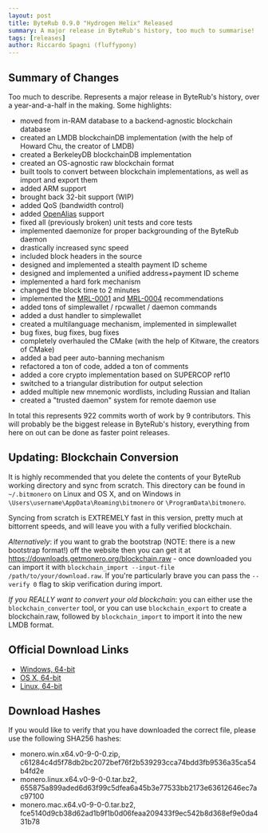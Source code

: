 ```yaml
---
layout: post
title: ByteRub 0.9.0 "Hydrogen Helix" Released
summary: A major release in ByteRub's history, too much to summarise!
tags: [releases]
author: Riccardo Spagni (fluffypony)
---
```


## Summary of Changes

Too much to describe. Represents a major release in ByteRub's history, over a year-and-a-half in the making. Some highlights:

- moved from in-RAM database to a backend-agnostic blockchain database
- created an LMDB blockchainDB implementation (with the help of Howard Chu, the creator of LMDB)
- created a BerkeleyDB blockchainDB implementation
- created an OS-agnostic raw blockchain format
- built tools to convert between blockchain implementations, as well as import and export them
- added ARM support
- brought back 32-bit support (WIP)
- added QoS (bandwidth control)
- added [OpenAlias](https://openalias.org) support
- fixed all (previously broken) unit tests and core tests
- implemented daemonize for proper backgrounding of the ByteRub daemon
- drastically increased sync speed
- included block headers in the source
- designed and implemented a stealth payment ID scheme
- designed and implemented a unified address+payment ID scheme
- implemented a hard fork mechanism
- changed the block time to 2 minutes
- implemented the [MRL-0001](https://lab.getmonero.org/pubs/MRL-0001.pdf) and [MRL-0004](https://lab.getmonero.org/pubs/MRL-0004.pdf) recommendations
- added tons of simplewallet / rpcwallet / daemon commands
- added a dust handler to simplewallet
- created a multilanguage mechanism, implemented in simplewallet
- bug fixes, bug fixes, bug fixes
- completely overhauled the CMake (with the help of Kitware, the creators of CMake)
- added a bad peer auto-banning mechanism
- refactored a ton of code, added a ton of comments
- added a core crypto implementation based on SUPERCOP ref10
- switched to a triangular distribution for output selection
- added multiple new mnemonic wordlists, including Russian and Italian
- created a "trusted daemon" system for remote daemon use

In total this represents 922 commits worth of work by 9 contributors. This will probably be the biggest release in ByteRub's history, everything from here on out can be done as faster point releases.

## Updating: Blockchain Conversion

It is highly recommended that you delete the contents of your ByteRub working directory and sync from scratch. This directory can be found in ```~/.bitmonero``` on Linux and OS X, and on Windows in ```\Users\username\AppData\Roaming\bitmonero``` or ```\ProgramData\bitmonero```.

Syncing from scratch is EXTREMELY fast in this version, pretty much at bittorrent speeds, and will leave you with a fully verified blockchain.

*Alternatively*: if you want to grab the bootstrap (NOTE: there is a new bootstrap format!) off the website then you can get it at https://downloads.getmonero.org/blockchain.raw - once downloaded you can import it with ```blockchain_import --input-file /path/to/your/download.raw```. If you're particularly brave you can pass the ```--verify 0``` flag to skip verification during import.

*If you REALLY want to convert your old blockchain*: you can either use the ```blockchain_converter``` tool, or you can use ```blockchain_export``` to create a blockchain.raw, followed by ```blockchain_import``` to import it into the new LMDB format.

## Official Download Links

- [Windows, 64-bit](https://downloads.getmonero.org/monero.win.x64.v0-9-0-0.zip)
- [OS X, 64-bit](https://downloads.getmonero.org/monero.mac.x64.v0-9-0-0.tar.bz2)
- [Linux, 64-bit](https://downloads.getmonero.org/monero.linux.x64.v0-9-0-0.tar.bz2)

## Download Hashes

If you would like to verify that you have downloaded the correct file, please use the following SHA256 hashes:

- monero.win.x64.v0-9-0-0.zip, c61284c4d5f78db2bc2072bef76f2b539293cca74bdd3fb9536a35ca54b4fd2e
- monero.linux.x64.v0-9-0-0.tar.bz2, 655875a899aded6d63f99c5dfea6a45b3e77533bb2173e63612646ec7ac97100
- monero.mac.x64.v0-9-0-0.tar.bz2, fce5140d9cb38d62ad1b9f1b0d06feaa209433f9ec542b8d368ef9e0da431b78
